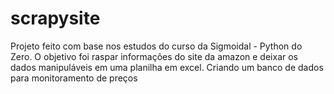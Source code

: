 # scrapysite
Projeto feito com base nos estudos do curso da Sigmoidal - Python do Zero.
O objetivo foi raspar informações do site da amazon e deixar os dados manipuláveis em uma planilha em excel. 
Criando um banco de dados para monitoramento de preços


